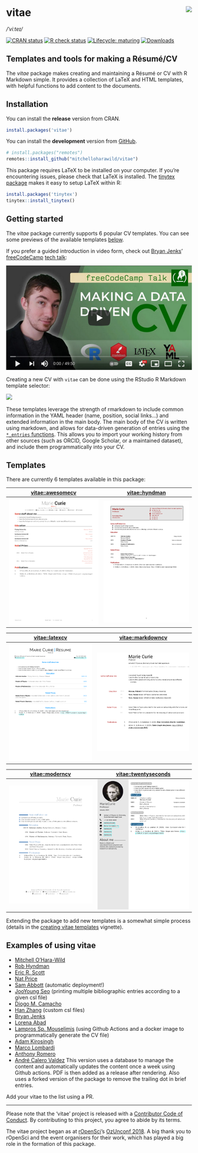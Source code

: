 

# vitae <img src="man/figures/logo.png" align="right" />

*/ˈviːteɪ/*

<!-- badges: start -->

[![CRAN
status](https://www.r-pkg.org/badges/version/vitae.png)](https://cran.r-project.org/package=vitae)
[![R check
status](https://github.com/mitchelloharawild/vitae/actions/workflows/R-CMD-check.yaml/badge.svg)](https://github.com/mitchelloharawild/vitae/actions/workflows/R-CMD-check.yaml)
[![Lifecycle:
maturing](https://img.shields.io/badge/lifecycle-maturing-blue.svg)](https://lifecycle.r-lib.org/articles/stages.html#maturing)
[![Downloads](https://cranlogs.r-pkg.org/badges/vitae.png)](https://cran.r-project.org/package=vitae)
<!-- badges: end -->

## Templates and tools for making a Résumé/CV

The *vitae* package makes creating and maintaining a Résumé or CV with R
Markdown simple. It provides a collection of LaTeX and HTML templates,
with helpful functions to add content to the documents.

## Installation

You can install the **release** version from CRAN.

``` r
install.packages('vitae')
```

You can install the **development** version from
[GitHub](https://github.com/mitchelloharawild/vitae).

``` r
# install.packages("remotes")
remotes::install_github("mitchelloharawild/vitae")
```

This package requires LaTeX to be installed on your computer. If you’re
encountering issues, please check that LaTeX is installed. The [tinytex
package](https://github.com/rstudio/tinytex) makes it easy to setup
LaTeX within R:

``` r
install.packages('tinytex')
tinytex::install_tinytex()
```

## Getting started

The *vitae* package currently supports 6 popular CV templates. You can
see some previews of the available templates [below](#templates).

If you prefer a guided introduction in video form, check out [Bryan
Jenks](https://github.com/tallguyjenks)’
[freeCodeCamp](https://github.com/freeCodeCamp/freeCodeCamp) [tech
talk](https://youtu.be/cMlRAiQUdD8):

[![](man/figures/freecodecamp.jpg)](https://youtu.be/cMlRAiQUdD8)

Creating a new CV with `vitae` can be done using the RStudio R Markdown
template selector:

![](man/figures/template_gui.png)

These templates leverage the strength of rmarkdown to include common
information in the YAML header (name, position, social links…) and
extended information in the main body. The main body of the CV is
written using markdown, and allows for data-driven generation of entries
using the [`*_entries`
functions](https://pkg.mitchelloharawild.com/vitae/reference/cv_entries.html).
This allows you to import your working history from other sources (such
as ORCID, Google Scholar, or a maintained dataset), and include them
programmatically into your CV.

## Templates

There are currently 6 templates available in this package:

| [**vitae::awesomecv**](https://pkg.mitchelloharawild.com/vitae/reference/awesomecv.html)                                                        | [**vitae::hyndman**](https://pkg.mitchelloharawild.com/vitae/reference/hyndman.html)                                                      |
|-------------------------------------------------------------------------------------------------------------------------------------------------|-------------------------------------------------------------------------------------------------------------------------------------------|
| [<img src="man/figures/preview-awesomecv.png" width="415" alt="awesomecv" />](https://pkg.mitchelloharawild.com/vitae/reference/awesomecv.html) | [<img src="man/figures/preview-hyndman.png" width="415" alt="hyndman" />](https://pkg.mitchelloharawild.com/vitae/reference/hyndman.html) |

| [**vitae::latexcv**](https://pkg.mitchelloharawild.com/vitae/reference/latexcv.html)                                                      | [**vitae::markdowncv**](https://pkg.mitchelloharawild.com/vitae/reference/markdowncv.html)                                                         |
|-------------------------------------------------------------------------------------------------------------------------------------------|----------------------------------------------------------------------------------------------------------------------------------------------------|
| [<img src="man/figures/preview-latexcv.png" width="415" alt="latexcv" />](https://pkg.mitchelloharawild.com/vitae/reference/latexcv.html) | [<img src="man/figures/preview-markdowncv.png" width="415" alt="markdowncv" />](https://pkg.mitchelloharawild.com/vitae/reference/markdowncv.html) |

| [**vitae::moderncv**](https://pkg.mitchelloharawild.com/vitae/reference/moderncv.html)                                                       | [**vitae::twentyseconds**](https://pkg.mitchelloharawild.com/vitae/reference/twentyseconds.html)                                                            |
|----------------------------------------------------------------------------------------------------------------------------------------------|-------------------------------------------------------------------------------------------------------------------------------------------------------------|
| [<img src="man/figures/preview-moderncv.png" width="415" alt="moderncv" />](https://pkg.mitchelloharawild.com/vitae/reference/moderncv.html) | [<img src="man/figures/preview-twentyseconds.png" width="415" alt="twentyseconds" />](https://pkg.mitchelloharawild.com/vitae/reference/twentyseconds.html) |

Extending the package to add new templates is a somewhat simple process
(details in the [creating vitae
templates](https://pkg.mitchelloharawild.com/vitae/articles/extending.html)
vignette).

## Examples of using vitae

- [Mitchell O’Hara-Wild](https://github.com/mitchelloharawild/CV)
- [Rob Hyndman](https://github.com/robjhyndman/CV)
- [Eric R. Scott](https://github.com/Aariq/curriculum-vitae)
- [Nat Price](https://github.com/natbprice/cv)
- [Sam Abbott](https://github.com/seabbs/cv) (automatic deployment!)
- [JooYoung Seo](https://github.com/jooyoungseo/jy_CV) (printing
  multiple bibliographic entries according to a given csl file)
- [Diogo M. Camacho](https://github.com/diogocamacho/CV)
- [Han Zhang](https://github.com/HanZhang-psych/CV) (custom csl files)
- [Bryan Jenks](https://github.com/tallguyjenks/CV)
- [Lorena Abad](https://github.com/loreabad6/R-CV)
- [Lampros Sp. Mouselimis](https://github.com/mlampros/My.CVitae) (using
  Github Actions and a docker image to programmatically generate the CV
  file)
- [Adam Kirosingh](https://github.com/akirosingh/CV)
- [Marco Lombardi](https://github.com/mlombardi6/awesome-template)
- [Anthony Romero](https://github.com/ganthonyr/CV)
- [André Calero Valdez](https://github.com/sumidu/acv) This version uses
  a database to manage the content and automatically updates the content
  once a week using Github actions. PDF is then added as a release after
  rendering. Also uses a forked version of the package to remove the
  trailing dot in brief entries.

Add your vitae to the list using a PR.

------------------------------------------------------------------------

Please note that the ‘vitae’ project is released with a [Contributor
Code of
Conduct](https://github.com/mitchelloharawild/vitae/blob/master/.github/CODE_OF_CONDUCT.md).
By contributing to this project, you agree to abide by its terms.

The vitae project began as at [rOpenSci](https://ropensci.org/)’s
[OzUnconf 2018](https://ozunconf18.ropensci.org/). A big thank you to
rOpenSci and the event organisers for their work, which has played a big
role in the formation of this package.
